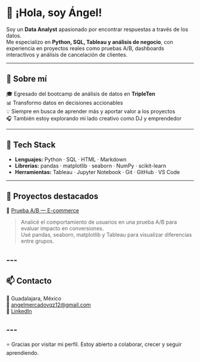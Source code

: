 # 👋 ¡Hola, soy Ángel!

Soy un **Data Analyst** apasionado por encontrar respuestas a través de los datos.  
Me especializo en **Python, SQL, Tableau y análisis de negocio**, con experiencia en proyectos reales como pruebas A/B, dashboards interactivos y análisis de cancelación de clientes.

---

## 🚀 Sobre mí

🎓 Egresado del bootcamp de análisis de datos en **TripleTen**  
📊 Transformo datos en decisiones accionables  
💡 Siempre en busca de aprender más y aportar valor a los proyectos  
🎧 También estoy explorando mi lado creativo como DJ y emprendedor

---

## 🧰 Tech Stack

- **Lenguajes:** Python · SQL · HTML · Markdown  
- **Librerías:** pandas · matplotlib · seaborn · NumPy · scikit-learn  
- **Herramientas:** Tableau · Jupyter Notebook · Git · GitHub · VS Code

---

## 🧪 Proyectos destacados

📌 [Prueba A/B — E-commerce](https://github.com/Angelitomixmatalosjaja/prueba_test_ab)  
> Analicé el comportamiento de usuarios en una prueba A/B para evaluar impacto en conversiones.  
> Usé pandas, seaborn, matplotlib y Tableau para visualizar diferencias entre grupos.  

## ---

## 📫 Contacto

📍 Guadalajara, México  
📧 angelmercadovqz12@gmail.com  
🔗 [LinkedIn](www.linkedin.com/in/jose-angel-mercado-vazquez)

## ---

⭐ Gracias por visitar mi perfil. Estoy abierto a colaborar, crecer y seguir aprendiendo.

